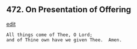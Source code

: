 
## 472.  On Presentation of Offering
[edit](https://docs.google.com/document/d/1eME6kf5nBnE3eWvt0HD9GBawSvGh4_ey/edit?mode=html)



    All things come of Thee, O Lord;
    and of Thine own have we given Thee.  Amen.
